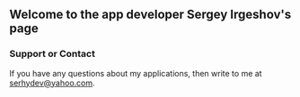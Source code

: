## Welcome to the app developer Sergey Irgeshov's page


### Support or Contact

If you have any questions about my applications, then write to me at serhydev@yahoo.com.
